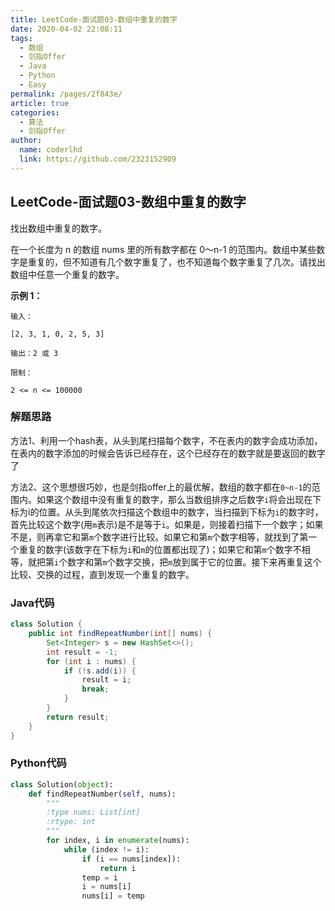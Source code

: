 ```yaml
---
title: LeetCode-面试题03-数组中重复的数字
date: 2020-04-02 22:08:11
tags: 
  - 数组
  - 剑指Offer
  - Java
  - Python
  - Easy
permalink: /pages/2f843e/
article: true
categories: 
  - 算法
  - 剑指Offer
author: 
  name: coderlhd
  link: https://github.com/2323152909
---
```


## LeetCode-面试题03-数组中重复的数字

找出数组中重复的数字。

在一个长度为 n 的数组 nums 里的所有数字都在 0～n-1 的范围内。数组中某些数字是重复的，但不知道有几个数字重复了，也不知道每个数字重复了几次。请找出数组中任意一个重复的数字。

<!--more-->

**示例 1：**

```
输入：

[2, 3, 1, 0, 2, 5, 3]

输出：2 或 3 

限制：

2 <= n <= 100000
```

### 解题思路

方法1、利用一个hash表，从头到尾扫描每个数字，不在表内的数字会成功添加，在表内的数字添加的时候会告诉已经存在，这个已经存在的数字就是要返回的数字了

方法2、这个思想很巧妙，也是剑指offer上的最优解，数组的数字都在`0~n-1`的范围内。如果这个数组中没有重复的数字，那么当数组排序之后数字`i`将会出现在下标为i的位置。从头到尾依次扫描这个数组中的数字，当扫描到下标为`i`的数字时，首先比较这个数字(用`m`表示)是不是等于`i`。如果是，则接着扫描下一个数字；如果不是，则再拿它和第`m`个数字进行比较。如果它和第`m`个数字相等，就找到了第一个重复的数字(该数字在下标为`i`和`m`的位置都出现了)；如果它和第`m`个数字不相等，就把第`i`个数字和第`m`个数字交换，把`m`放到属于它的位置。接下来再重复这个比较、交换的过程，直到发现一个重复的数字。

### Java代码

```java
class Solution {
    public int findRepeatNumber(int[] nums) {
        Set<Integer> s = new HashSet<>();
        int result = -1;
        for (int i : nums) {
            if (!s.add(i)) {
                result = i;
                break;
            }
        }
        return result;
    }
}
```

### Python代码

```python
class Solution(object):
    def findRepeatNumber(self, nums):
        """
        :type nums: List[int]
        :rtype: int
        """
        for index, i in enumerate(nums):
            while (index != i):
                if (i == nums[index]):
                    return i
                temp = i
                i = nums[i]
                nums[i] = temp
```

